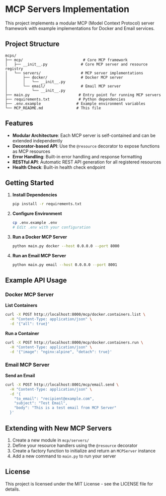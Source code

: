 # MCP Servers Implementation

This project implements a modular MCP (Model Context Protocol) server framework with example implementations for Docker and Email services.

## Project Structure

```
mcps/
├── mcp/                           # Core MCP framework
│   ├── __init__.py               # Core MCP server and resource registry
│   └── servers/                  # MCP server implementations
│       ├── docker/               # Docker MCP server
│       │   └── __init__.py
│       └── email/                # Email MCP server
│           └── __init__.py
├── main.py                      # Entry point for running MCP servers
├── requirements.txt             # Python dependencies
├── .env.example                # Example environment variables
└── MCP_README.md               # This file
```

## Features

- **Modular Architecture**: Each MCP server is self-contained and can be extended independently
- **Decorator-based API**: Use the `@resource` decorator to expose functions as MCP resources
- **Error Handling**: Built-in error handling and response formatting
- **RESTful API**: Automatic REST API generation for all registered resources
- **Health Check**: Built-in health check endpoint

## Getting Started

1. **Install Dependencies**
   ```bash
   pip install -r requirements.txt
   ```

2. **Configure Environment**
   ```bash
   cp .env.example .env
   # Edit .env with your configuration
   ```

3. **Run a Docker MCP Server**
   ```bash
   python main.py docker --host 0.0.0.0 --port 8000
   ```

4. **Run an Email MCP Server**
   ```bash
   python main.py email --host 0.0.0.0 --port 8001
   ```

## Example API Usage

### Docker MCP Server

**List Containers**
```bash
curl -X POST http://localhost:8000/mcp/docker.containers.list \
  -H "Content-Type: application/json" \
  -d '{"all": true}'
```

**Run a Container**
```bash
curl -X POST http://localhost:8000/mcp/docker.containers.run \
  -H "Content-Type: application/json" \
  -d '{"image": "nginx:alpine", "detach": true}'
```

### Email MCP Server

**Send an Email**
```bash
curl -X POST http://localhost:8001/mcp/email.send \
  -H "Content-Type: application/json" \
  -d '{
    "to_email": "recipient@example.com",
    "subject": "Test Email",
    "body": "This is a test email from MCP Server"
  }'
```

## Extending with New MCP Servers

1. Create a new module in `mcp/servers/`
2. Define your resource handlers using the `@resource` decorator
3. Create a factory function to initialize and return an `MCPServer` instance
4. Add a new command to `main.py` to run your server

## License

This project is licensed under the MIT License - see the LICENSE file for details.
